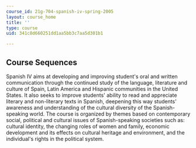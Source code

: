 ```yaml
---
course_id: 21g-704-spanish-iv-spring-2005
layout: course_home
title: ''
type: course
uid: 341c8d660251dd1aa5bb3c7aa5d301b1

---
```

Course Sequences
----------------

Spanish IV aims at developing and improving student's oral and written communication through the continued study of the language, literature and culture of Spain, Latin America and Hispanic communities in the United States. It also seeks to improve students' ability to read and appreciate literary and non-literary texts in Spanish, deepening this way students' awareness and understanding of the cultural diversity of the Spanish-speaking world. The course is organized by themes based on contemporary social, political and cultural issues of Spanish-speaking societies such as: cultural identity, the changing roles of women and family, economic development and its effects on cultural heritage and environment, and the individual's rights in the political system.
